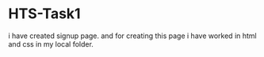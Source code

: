 # HTS-Task1
i have created signup page.
and for creating this page i have worked in html and css in my local folder.
